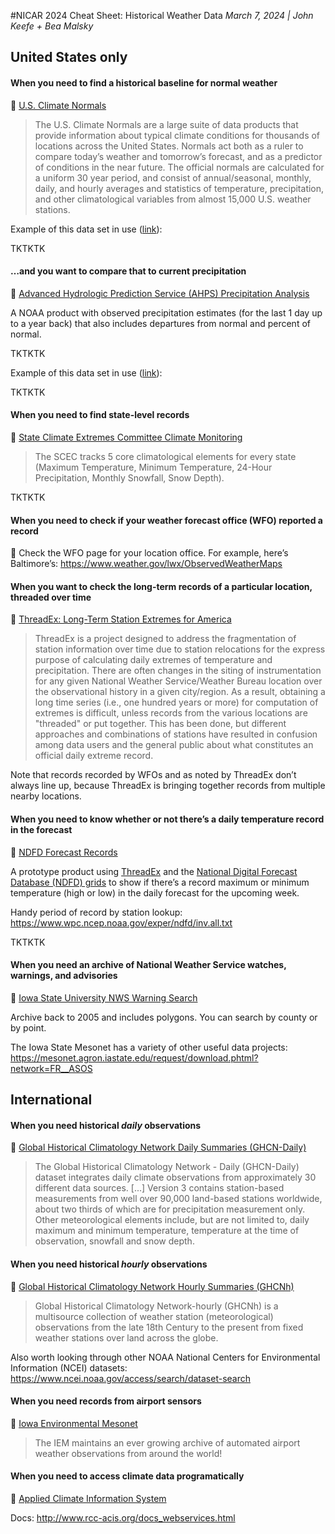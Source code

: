 #NICAR 2024 Cheat Sheet: Historical Weather Data
_March 7, 2024 | John Keefe + Bea Malsky_

## United States only

#### When you need to find a historical baseline for normal weather

📍 [U.S. Climate Normals](https://www.ncei.noaa.gov/products/land-based-station/us-climate-normals)

>The U.S. Climate Normals are a large suite of data products that provide information about typical climate conditions for thousands of locations across the United States. Normals act both as a ruler to compare today’s weather and tomorrow’s forecast, and as a predictor of conditions in the near future. The official normals are calculated for a uniform 30 year period, and consist of annual/seasonal, monthly, daily, and hourly averages and statistics of temperature, precipitation, and other climatological variables from almost 15,000 U.S. weather stations.

Example of this data set in use ([link](https://www.nytimes.com/interactive/2023/12/22/us/christmas-snow-weather-forecast.html)): 

TKTKTK

#### …and you want to compare that to current precipitation

📍 [Advanced Hydrologic Prediction Service (AHPS) Precipitation Analysis](https://water.weather.gov/precip/)

A NOAA product with observed precipitation estimates (for the last 1 day up to a year back) that also includes departures from normal and percent of normal.

TKTKTK

Example of this data set in use ([link](https://www.nytimes.com/interactive/2024/uri/embeddedinteractive/b167f5e0-6c8b-561f-b878-7970bbcfd9bd)):

TKTKTK

#### When you need to find state-level records

📍 [State Climate Extremes Committee Climate Monitoring](https://www.ncei.noaa.gov/access/monitoring/scec/)

> The SCEC tracks 5 core climatological elements for every state (Maximum Temperature, Minimum Temperature, 24-Hour Precipitation, Monthly Snowfall, Snow Depth).

TKTKTK

#### When you need to check if your weather forecast office (WFO) reported a record

📍  Check the WFO page for your location office. For example, here’s Baltimore’s: https://www.weather.gov/lwx/ObservedWeatherMaps

#### When you want to check the long-term records of a particular location, threaded over time

📍 [ThreadEx: Long-Term Station Extremes for America](https://threadex.rcc-acis.org/)

>ThreadEx is a project designed to address the fragmentation of station information over time due to station relocations for the express purpose of calculating daily extremes of temperature and precipitation. There are often changes in the siting of instrumentation for any given National Weather Service/Weather Bureau location over the observational history in a given city/region. As a result, obtaining a long time series (i.e., one hundred years or more) for computation of extremes is difficult, unless records from the various locations are "threaded" or put together. This has been done, but different approaches and combinations of stations have resulted in confusion among data users and the general public about what constitutes an official daily extreme record.

Note that records recorded by WFOs and as noted by ThreadEx don’t always line up, because ThreadEx is bringing together records from multiple nearby locations.

#### When you need to know whether or not there’s a daily temperature record in the forecast

📍 [NDFD Forecast Records](https://www.wpc.ncep.noaa.gov/exper/ndfd/ndfd.html)

A prototype product using [ThreadEx](https://threadex.rcc-acis.org/) and the [National Digital Forecast Database (NDFD) grids](https://digital.weather.gov/) to show if there’s a record maximum or minimum temperature (high or low) in the daily forecast for the upcoming week. 

Handy period of record by station lookup: https://www.wpc.ncep.noaa.gov/exper/ndfd/inv.all.txt

TKTKTK

#### When you need an archive of National Weather Service watches, warnings, and advisories

📍 [Iowa State University NWS Warning Search](https://mesonet.agron.iastate.edu/vtec/search.php)

Archive back to 2005 and includes polygons. You can search by county or by point.

The Iowa State Mesonet has a variety of other useful data projects: https://mesonet.agron.iastate.edu/request/download.phtml?network=FR__ASOS

## International

#### When you need historical *daily* observations

📍 [Global Historical Climatology Network Daily Summaries (GHCN-Daily)](https://www.ncei.noaa.gov/access/search/data-search/daily-summaries)

> The Global Historical Climatology Network - Daily (GHCN-Daily) dataset integrates daily climate observations from approximately 30 different data sources. [...] Version 3 contains station-based measurements from well over 90,000 land-based stations worldwide, about two thirds of which are for precipitation measurement only. Other meteorological elements include, but are not limited to, daily maximum and minimum temperature, temperature at the time of observation, snowfall and snow depth.

#### When you need historical *hourly* observations

📍 [Global Historical Climatology Network Hourly Summaries (GHCNh)](https://www.ncei.noaa.gov/access/search/data-search/global-historical-climatology-network-hourly)

>Global Historical Climatology Network-hourly (GHCNh) is a multisource collection of weather station (meteorological) observations from the late 18th Century to the present from fixed weather stations over land across the globe.

Also worth looking through other NOAA National Centers for Environmental Information (NCEI) datasets: https://www.ncei.noaa.gov/access/search/dataset-search

#### When you need records from airport sensors

📍 [Iowa Environmental Mesonet](https://mesonet.agron.iastate.edu/request/download.phtml?network=FR__ASOS)

> The IEM maintains an ever growing archive of automated airport weather observations from around the world! 

#### When you need to access climate data programatically 

📍 [Applied Climate Information System](http://www.rcc-acis.org/index.html)

Docs: http://www.rcc-acis.org/docs_webservices.html
